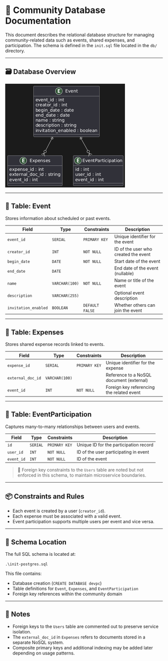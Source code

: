 # 📄 Community Database Documentation

This document describes the relational database structure for managing community-related data such as events, shared expenses, and participation. The schema is defined in the `init.sql` file located in the `db/` directory.

---

## 🗃️ Database Overview

![ER Diagram](./community_ER.png)

---

## 📅 Table: Event

Stores information about scheduled or past events.

| Field               | Type           | Constraints       | Description                             |
|--------------------|----------------|-------------------|-----------------------------------------|
| `event_id`         | `SERIAL`       | `PRIMARY KEY`     | Unique identifier for the event         |
| `creator_id`       | `INT`          | `NOT NULL`        | ID of the user who created the event    |
| `begin_date`       | `DATE`         | `NOT NULL`        | Start date of the event                 |
| `end_date`         | `DATE`         |                   | End date of the event (nullable)        |
| `name`             | `VARCHAR(100)` | `NOT NULL`        | Name or title of the event              |
| `description`      | `VARCHAR(255)` |                   | Optional event description              |
| `invitation_enabled` | `BOOLEAN`    | `DEFAULT FALSE`   | Whether others can join the event       |

---

## 💸 Table: Expenses

Stores shared expense records linked to events.

| Field             | Type           | Constraints       | Description                                 |
|------------------|----------------|-------------------|---------------------------------------------|
| `expense_id`     | `SERIAL`       | `PRIMARY KEY`     | Unique identifier for the expense           |
| `external_doc_id`| `VARCHAR(100)` |                   | Reference to a NoSQL document (external)    |
| `event_id`       | `INT`          | `NOT NULL`        | Foreign key referencing the related event   |

---

## 👥 Table: EventParticipation

Captures many-to-many relationships between users and events.

| Field      | Type     | Constraints       | Description                             |
|-----------|----------|-------------------|-----------------------------------------|
| `id`      | `SERIAL` | `PRIMARY KEY`     | Unique ID for the participation record  |
| `user_id` | `INT`    | `NOT NULL`        | ID of the user participating in event   |
| `event_id`| `INT`    | `NOT NULL`        | ID of the event                         |

> 🔗 Foreign key constraints to the `Users` table are noted but not enforced in this schema, to maintain microservice boundaries.

---

## 📦 Constraints and Rules

- Each event is created by a user (`creator_id`).
- Each expense must be associated with a valid event.
- Event participation supports multiple users per event and vice versa.

---

## 📂 Schema Location

The full SQL schema is located at:

`.\init-postgres.sql`


This file contains:
- Database creation (`CREATE DATABASE devpc`)
- Table definitions for `Event`, `Expenses`, and `EventParticipation`
- Foreign key references within the community domain

---

## 📌 Notes

- Foreign keys to the `Users` table are commented out to preserve service isolation.
- The `external_doc_id` in `Expenses` refers to documents stored in a separate NoSQL system.
- Composite primary keys and additional indexing may be added later depending on usage patterns.
